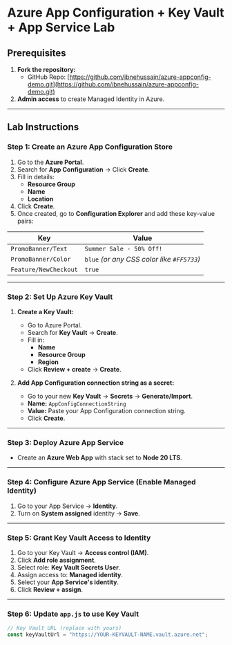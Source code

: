 # Azure App Configuration + Key Vault + App Service Lab

## Prerequisites

1. **Fork the repository:**
   - GitHub Repo: [https://github.com/ibnehussain/azure-appconfig-demo.git](https://github.com/ibnehussain/azure-appconfig-demo.git)
2. **Admin access** to create Managed Identity in Azure.

---

## Lab Instructions

### Step 1: Create an Azure App Configuration Store
1. Go to the **Azure Portal**.
2. Search for **App Configuration** → Click **Create**.
3. Fill in details:
   - **Resource Group**
   - **Name**
   - **Location**
4. Click **Create**.
5. Once created, go to **Configuration Explorer** and add these key-value pairs:

| Key                  | Value                             |
|----------------------|-----------------------------------|
| `PromoBanner/Text`   | `Summer Sale - 50% Off!`           |
| `PromoBanner/Color`  | `blue` *(or any CSS color like `#FF5733`)* |
| `Feature/NewCheckout`| `true`                            |

---

### Step 2: Set Up Azure Key Vault
1. **Create a Key Vault:**
   - Go to Azure Portal.
   - Search for **Key Vault** → **Create**.
   - Fill in:
     - **Name**
     - **Resource Group**
     - **Region**
   - Click **Review + create** → **Create**.
   
2. **Add App Configuration connection string as a secret:**
   - Go to your new **Key Vault** → **Secrets** → **Generate/Import**.
   - **Name:** `AppConfigConnectionString`
   - **Value:** Paste your App Configuration connection string.
   - Click **Create**.

---

### Step 3: Deploy Azure App Service
- Create an **Azure Web App** with stack set to **Node 20 LTS**.

---

### Step 4: Configure Azure App Service (Enable Managed Identity)
1. Go to your App Service → **Identity**.
2. Turn on **System assigned** identity → **Save**.

---

### Step 5: Grant Key Vault Access to Identity
1. Go to your Key Vault → **Access control (IAM)**.
2. Click **Add role assignment**.
3. Select role: **Key Vault Secrets User**.
4. Assign access to: **Managed identity**.
5. Select your **App Service's identity**.
6. Click **Review + assign**.

---

### Step 6: Update `app.js` to use Key Vault
```javascript
// Key Vault URL (replace with yours)
const keyVaultUrl = "https://YOUR-KEYVAULT-NAME.vault.azure.net";
